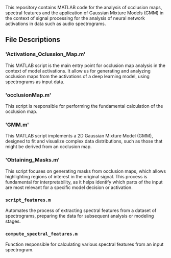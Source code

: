 This repository contains MATLAB code for the analysis of occlusion maps, spectral features and the application of Gaussian Mixture Models (GMM) in the context of signal processing for the analysis of neural network activations in data such as audio spectrograms.

## File Descriptions
### 'Activations_Oclussion_Map.m'

This MATLAB script is the main entry point for occlusion map analysis in the context of model activations. It allow us for generating and analyzing occlusion maps from the activations of a deep learning model, using spectrograms as input data.

### 'occlusionMap.m'

This script is responsible for performing the fundamental calculation of the occlusion map. 

### 'GMM.m'

This MATLAB script implements a 2D Gaussian Mixture Model (GMM), designed to fit and visualize complex data distributions, such as those that might be derived from an occlusion map. 

### 'Obtaining_Masks.m'

This script focuses on generating masks from occlusion maps, which allows highlighting regions of interest in the original signal. This process is fundamental for interpretability, as it helps identify which parts of the input are most relevant for a specific model decision or activation. 

### `script_features.m`

Automates the process of extracting spectral features from a dataset of spectrograms, preparing the data for subsequent analysis or modeling stages.

### `compute_spectral_features.m`

Function responsible for calculating various spectral features from an input spectrogram. 
